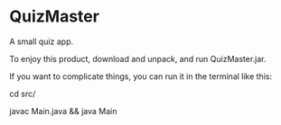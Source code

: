 # QuizMaster
A small quiz app.

To enjoy this product, download and unpack, and run QuizMaster.jar.

If you want to complicate things, you can run it in the terminal like this:

cd src/

javac Main.java && java Main
